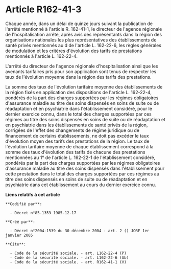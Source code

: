 # Article R162-41-3

Chaque année, dans un délai de quinze jours suivant la publication de l'arrêté mentionné à l'article R. 162-41-1, le
directeur de l'agence régionale de l'hospitalisation arrête, après avis des représentants dans la région des organisations
nationales les plus représentatives des établissements de santé privés mentionnés au d de l'article L. 162-22-6, les règles
générales de modulation et les critères d'évolution des tarifs de prestations mentionnés à l'article L. 162-22-4.

L'arrêté du directeur de l'agence régionale d'hospitalisation ainsi que les avenants tarifaires pris pour son application
sont tenus de respecter les taux de l'évolution moyenne dans la région des tarifs des prestations.

La somme des taux de l'évolution tarifaire moyenne des établissements de la région fixés en application des dispositions de
l'article L. 162-22-4, pondérés de la part des charges supportées par les régimes obligatoires d'assurance maladie au titre
des soins dispensés en soins de suite ou de réadaptation et en psychiatrie dans l'établissement considéré, pour le dernier
exercice connu, dans le total des charges supportées par ces régimes au titre des soins dispensés en soins de suite ou de
réadaptation et en psychiatrie dans les établissements de santé privés de la région, corrigées de l'effet des changements de
régime juridique ou de financement de certains établissements, ne doit pas excéder le taux d'évolution moyen des tarifs des
prestations de la région. Le taux de l'évolution tarifaire moyenne de chaque établissement correspond à la somme des taux
d'évolution des tarifs de chacune des prestations mentionnées au 1° de l'article L. 162-22-1 de l'établissement considéré,
pondérés par la part des charges supportées par les régimes obligatoires d'assurance maladie au titre des soins dispensés
dans l'établissement pour cette prestation dans le total des charges supportées par ces régimes au titre des soins dispensés
en soins de suite ou de réadaptation et en psychiatrie dans cet établissement au cours du dernier exercice connu.

**Liens relatifs à cet article**

	**Codifié par**:

	  - Décret n°85-1353 1985-12-17

	**Créé par**:

	  - Décret n°2004-1539 du 30 décembre 2004 - art. 2 () JORF 1er janvier 2005

	**Cite**:

	  - Code de la sécurité sociale. - art. L162-22-4 (P)
	  - Code de la sécurité sociale. - art. L162-22-6 (Ab)
	  - Code de la sécurité sociale. - art. R162-41-1 (V)
